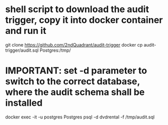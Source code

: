 # shell script to download the audit trigger, copy it into docker container and run it
git clone https://github.com/2ndQuadrant/audit-trigger
docker cp audit-trigger/audit.sql Postgres:/tmp/
# IMPORTANT: set -d parameter to switch to the correct database, where the audit schema shall be installed
docker exec -it -u postgres Postgres psql -d dvdrental -f /tmp/audit.sql